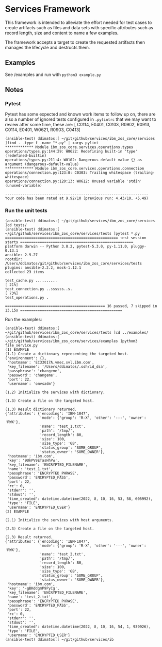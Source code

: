 # Services Framework

This framework is intended to alleviate the effort needed for  test cases to
create artifacts such as files and data sets with specific attributes such as
record length, size and content to name a few examples.

The framework accepts a target to create the requested artifacts then manages
the lifecycle and destructs them.

## Examples
See <project>/examples and run with `python3 example.py`

## Notes

### Pytest
Pytest has some expected and known work items to follow up on, there are also
a number of ignored tests configured in `.pylintrc` that we may want to review
after some time, these are:
    [ C0114, E0401, C0103, R0902, R0913, C0114, E0401, W0621, R0903, C0413]

```
(ansible-test) ddimatos:[ ~/git/github/services/ibm_zos_core/services ]find . -type f -name "*.py" | xargs pylint
************* Module ibm_zos_core.services.operations.types
operations/types.py:144:29: W0622: Redefining built-in 'type' (redefined-builtin)
operations/types.py:211:4: W0102: Dangerous default value {} as argument (dangerous-default-value)
************* Module ibm_zos_core.services.operations.connection
operations/connection.py:123:0: C0303: Trailing whitespace (trailing-whitespace)
operations/connection.py:120:13: W0612: Unused variable 'stdin' (unused-variable)

------------------------------------------------------------------
Your code has been rated at 9.92/10 (previous run: 4.43/10, +5.49)
```

### Run the unit tests
```
(ansible-test) ddimatos:[ ~/git/github/services/ibm_zos_core/services ]cd tests/
(ansible-test) ddimatos:[ ~/git/github/services/ibm_zos_core/services/tests ]pytest *.py
==================================================== test session starts ====================================================
platform darwin -- Python 3.8.2, pytest-5.3.0, py-1.11.0, pluggy-0.13.1
ansible: 2.9.27
rootdir: /Users/ddimatos/git/github/services/ibm_zos_core/services/tests
plugins: ansible-2.2.2, mock-1.12.1
collected 23 items

test_cache.py ..........                                                                                              [ 21%]
test_connection.py ..ssssss..s.                                                                                       [ 73%]
test_operations.py .

============================================== 16 passed, 7 skipped in 13.15s ===============================================
```

Run the examples:
```
(ansible-test) ddimatos:[ ~/git/github/services/ibm_zos_core/services/tests ]cd ../examples/
(ansible-test) ddimatos:[ ~/git/github/services/ibm_zos_core/services/examples ]python3 file_service.py
(1) EXAMPLE
(1.1) Create a dictionary representing the targeted host.
{'environment': {},
 'hostname': 'EC33017A.vmec.svl.ibm.com',
 'key_filename': '/Users/ddimatos/.ssh/id_dsa',
 'passphrase': 'changeme',
 'password': 'changeme',
 'port': 22,
 'username': 'omvsadm'}

(1.2) Initialize the services with dictionary.

(1.3) Create a file on the targeted host.

(1.3) Result dictionary returned.
{'attributes': {'encoding': 'IBM-1047',
                'mode': {'group': 'R-X', 'other': '---', 'owner': 'RWX'},
                'name': 'test_1.txt',
                'path': '/tmp/',
                'record_length': 80,
                'size': 100,
                'size_type': 'GB',
                'status_group': 'SOME_GROUP',
                'status_owner': 'SOME_OWNER'},
 'hostname': 'ibm.com',
 'key': '9UkPV9ETasHhPw',
 'key_filename': 'ENCRYPTED_FILENAME',
 'name': 'test_1.txt',
 'passphrase': 'ENCRYPTED_PHRASE',
 'password': 'ENCRYPTED_PASS',
 'port': 22,
 'rc': 0,
 'stderr': '',
 'stdout': '',
 'time_created': datetime.datetime(2022, 8, 10, 16, 53, 58, 605992),
 'type': 'FILE',
 'username': 'ENCRYPTED_USER'}
(2) EXAMPLE

(2.1) Initialize the services with host arguments.

(2.3) Create a file on the targeted host.

(2.3) Result returned.
{'attributes': {'encoding': 'IBM-1047',
                'mode': {'group': 'R-X', 'other': '---', 'owner': 'RWX'},
                'name': 'test_2.txt',
                'path': '/tmp/',
                'record_length': 80,
                'size': 100,
                'size_type': 'GB',
                'status_group': 'SOME_GROUP',
                'status_owner': 'SOME_OWNER'},
 'hostname': 'ibm.com',
 'key': '-gBKddgmP9PyCg',
 'key_filename': 'ENCRYPTED_FILENAME',
 'name': 'test_2.txt',
 'passphrase': 'ENCRYPTED_PHRASE',
 'password': 'ENCRYPTED_PASS',
 'port': 22,
 'rc': 0,
 'stderr': '',
 'stdout': '',
 'time_created': datetime.datetime(2022, 8, 10, 16, 54, 1, 939926),
 'type': 'FILE',
 'username': 'ENCRYPTED_USER'}
(ansible-test) ddimatos:[ ~/git/github/services/ib
```

